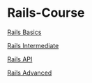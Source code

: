 # Rails-Course
[Rails Basics](https://github.com/sajanbasnet75/Rails-Course/blob/main/Rails%20Basics.md) 

[Rails Intermediate](https://github.com/sajanbasnet75/Rails-Course/blob/main/Rails%20Intermediate.md) 


[Rails API](https://github.com/sajanbasnet75/Rails-Course/blob/main/Rails%20API.md) 


[Rails Advanced](https://github.com/sajanbasnet75/Rails-Course/blob/main/Rails%20Advanced.md)
